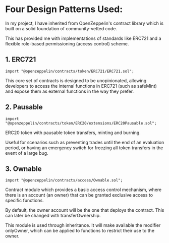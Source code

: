 # Four Design Patterns Used:

In my project, I have inherited from OpenZeppelin's contract library which is built on a solid foundation of community-vetted code.

This has provided me with implementations of standards like ERC721 and a flexible role-based permissioning (access control) scheme.

## 1. ERC721

```
import "@openzeppelin/contracts/token/ERC721/ERC721.sol";
```

This core set of contracts is designed to be unopinionated, allowing developers to access the internal functions in ERC721 (such as safeMint) and expose them as external functions in the way they prefer.

## 2. Pausable

```
import "@openzeppelin/contracts/token/ERC20/extensions/ERC20Pausable.sol";
```

ERC20 token with pausable token transfers, minting and burning.

Useful for scenarios such as preventing trades until the end of an evaluation period, or having an emergency switch for freezing all token transfers in the event of a large bug.

## 3. Ownable

```
import "@openzeppelin/contracts/access/Ownable.sol";
```

Contract module which provides a basic access control mechanism, where there is an account (an owner) that can be granted exclusive access to specific functions.

By default, the owner account will be the one that deploys the contract. This can later be changed with transferOwnership.

This module is used through inheritance. It will make available the modifier onlyOwner, which can be applied to functions to restrict their use to the owner.